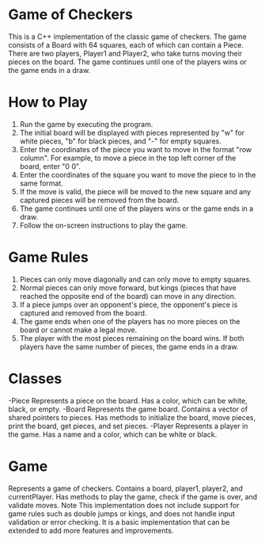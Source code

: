 # Game of Checkers
This is a C++ implementation of the classic game of checkers. The game consists of a Board with 64 squares, each of which can contain a Piece. There are two players, Player1 and Player2, who take turns moving their pieces on the board. The game continues until one of the players wins or the game ends in a draw.

# How to Play
1. Run the game by executing the program.
2. The initial board will be displayed with pieces represented by "w" for white pieces, "b" for black pieces, and "-" for empty squares.
3. Enter the coordinates of the piece you want to move in the format "row column". For example, to move a piece in the top left corner of the board, enter "0 0".
4. Enter the coordinates of the square you want to move the piece to in the same format.
5. If the move is valid, the piece will be moved to the new square and any captured pieces will be removed from the board.
6. The game continues until one of the players wins or the game ends in a draw.
7. Follow the on-screen instructions to play the game.

# Game Rules
1. Pieces can only move diagonally and can only move to empty squares.
2. Normal pieces can only move forward, but kings (pieces that have reached the opposite end of the board) can move in any direction.
3. If a piece jumps over an opponent's piece, the opponent's piece is captured and removed from the board.
4. The game ends when one of the players has no more pieces on the board or cannot make a legal move.
5. The player with the most pieces remaining on the board wins. If both players have the same number of pieces, the game ends in a draw.

# Classes
-Piece
Represents a piece on the board.
Has a color, which can be white, black, or empty.
-Board
Represents the game board.
Contains a vector of shared pointers to pieces.
Has methods to initialize the board, move pieces, print the board, get pieces, and set pieces.
-Player
Represents a player in the game.
Has a name and a color, which can be white or black.

# Game
Represents a game of checkers.
Contains a board, player1, player2, and currentPlayer.
Has methods to play the game, check if the game is over, and validate moves.
Note
This implementation does not include support for game rules such as double jumps or kings, and does not handle input validation or error checking. It is a basic implementation that can be extended to add more features and improvements.
